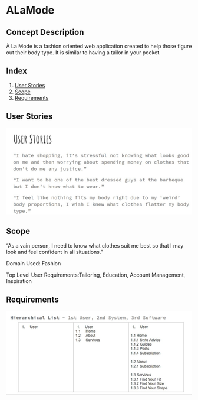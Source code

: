 # ALaMode
## Concept Description
À La Mode is a fashion oriented web application created to help those figure out their body type. 
It is similar to having a tailor in your pocket.

## Index

1. [User Stories](@User-Stories) <br>
2. [Scope](@Scope) <br>
3. [Requirements](@Requirements)<br>

## User Stories 
![User Stories](https://github.com/victory-ah/ALaMode/blob/master/RoughALaMode/userstories.jpg)

## Scope
“As a vain person, I need to know what clothes suit me best so that I may look and feel confident in all situations.”

Domain Used: Fashion

Top Level User Requirements:Tailoring, Education, Account Management, Inspiration

## Requirements
![Requirements](https://github.com/victory-ah/ALaMode/blob/master/RoughALaMode/HiList.jpg)






